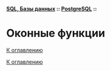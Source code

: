 **[SQL, Базы данных](../../README.md#sql-and-db) :: [PostgreSQL](../../README.md#sql-and-db-postgresql) ::**
# Оконные функции

<!--

-->

[К оглавлению](../../README.md#sql-and-db-postgresql)



[К оглавлению](../../README.md#sql-and-db-postgresql)
